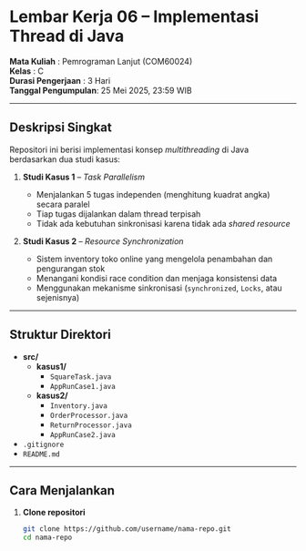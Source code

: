 # Lembar Kerja 06 – Implementasi Thread di Java

**Mata Kuliah**       : Pemrograman Lanjut (COM60024)  
**Kelas**             : C  
**Durasi Pengerjaan** : 3 Hari  
**Tanggal Pengumpulan**: 25 Mei 2025, 23:59 WIB  

---

## Deskripsi Singkat

Repositori ini berisi implementasi konsep _multithreading_ di Java berdasarkan dua studi kasus:

1. **Studi Kasus 1** – *Task Parallelism*  
   - Menjalankan 5 tugas independen (menghitung kuadrat angka) secara paralel  
   - Tiap tugas dijalankan dalam thread terpisah  
   - Tidak ada kebutuhan sinkronisasi karena tidak ada _shared resource_  

2. **Studi Kasus 2** – *Resource Synchronization*  
   - Sistem inventory toko online yang mengelola penambahan dan pengurangan stok  
   - Menangani kondisi race condition dan menjaga konsistensi data  
   - Menggunakan mekanisme sinkronisasi (`synchronized`, `Locks`, atau sejenisnya)

---

## Struktur Direktori

- **src/**  
  - **kasus1/**  
    - `SquareTask.java`  
    - `AppRunCase1.java`  
  - **kasus2/**  
    - `Inventory.java`  
    - `OrderProcessor.java`  
    - `ReturnProcessor.java`  
    - `AppRunCase2.java`
- `.gitignore`  
- `README.md`


---

## Cara Menjalankan

1. **Clone repositori**  
   ```bash
   git clone https://github.com/username/nama-repo.git
   cd nama-repo

